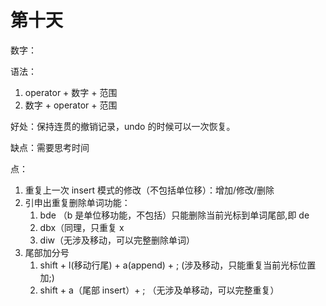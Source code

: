 # 第十天

数字：

语法：

1. operator + 数字 + 范围
2. 数字 + operator + 范围

好处：保持连贯的撤销记录，undo 的时候可以一次恢复。

缺点：需要思考时间

点：

1. 重复上一次 insert 模式的修改（不包括单位移）：增加/修改/删除
2. 引申出重复删除单词功能：
   1. bde （b 是单位移功能，不包括）只能删除当前光标到单词尾部,即 de
   2. dbx（同理，只重复 x
   3. diw（无涉及移动，可以完整删除单词）
3. 尾部加分号
   1. shift + l(移动行尾) + a(append) + ; (涉及移动，只能重复当前光标位置加;)
   2. shift + a（尾部 insert）+ ; （无涉及单移动，可以完整重复）
